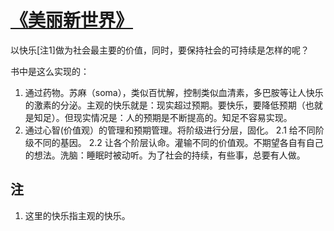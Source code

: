 # [《美丽新世界》](https://book.douban.com/subject/27002046/)
以快乐[注1]做为社会最主要的价值，同时，要保持社会的可持续是怎样的呢？

书中是这么实现的：
1. 通过药物。苏麻（soma），类似百忧解，控制类似血清素，多巴胺等让人快乐的激素的分泌。主观的快乐就是：现实超过预期。要快乐，要降低预期（也就是知足）。但现实情况是：人的预期是不断提高的。知足不容易实现。
2. 通过心智(价值观）的管理和预期管理。将阶级进行分层，固化。
  2.1 给不同阶级不同的基因。
  2.2 让各个阶层认命。灌输不同的价值观。不期望各自有自己的想法。洗脑：睡眠时被动听。为了社会的持续，有些事，总要有人做。

## 注
1. 这里的快乐指主观的快乐。 